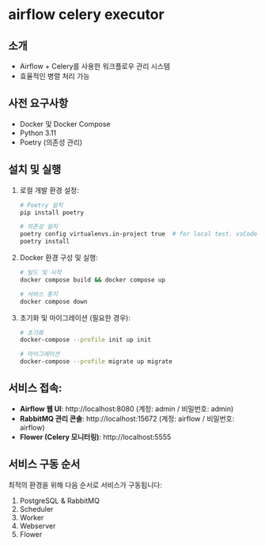 # airflow celery executor

## 소개
- Airflow + Celery를 사용한 워크플로우 관리 시스템
- 효율적인 병렬 처리 가능

## 사전 요구사항
- Docker 및 Docker Compose
- Python 3.11
- Poetry (의존성 관리)

## 설치 및 실행
1. 로컬 개발 환경 설정:
   ```bash
   # Poetry 설치
   pip install poetry

   # 의존성 설치
   poetry config virtualenvs.in-project true  # for local test. vsCode 기준 launch.json 에서 사용할 program 을 잡기 위해
   poetry install
   ```

2. Docker 환경 구성 및 실행:
   ```bash
   # 빌드 및 시작
   docker compose build && docker compose up
   
   # 서비스 중지
   docker compose down
   ```

3. 초기화 및 마이그레이션 (필요한 경우):
   ```bash
   # 초기화
   docker-compose --profile init up init
   
   # 마이그레이션
   docker-compose --profile migrate up migrate
   ```

## 서비스 접속:
- **Airflow 웹 UI**: http://localhost:8080 (계정: admin / 비밀번호: admin)
- **RabbitMQ 관리 콘솔**: http://localhost:15672 (계정: airflow / 비밀번호: airflow)
- **Flower (Celery 모니터링)**: http://localhost:5555

## 서비스 구동 순서
최적의 환경을 위해 다음 순서로 서비스가 구동됩니다:
1. PostgreSQL & RabbitMQ
2. Scheduler
3. Worker
4. Webserver
5. Flower

